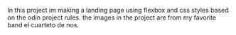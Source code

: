 In this project im making a landing page using flexbox and css styles based on the odin project rules.
the images in the project are from my favorite band el cuarteto de nos.